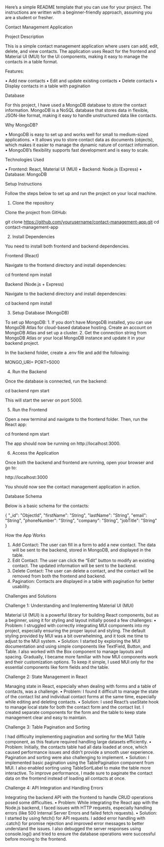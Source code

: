 Here’s a simple README template that you can use for your project. The instructions are written with a beginner-friendly approach, assuming you are a student or fresher.

Contact Management Application

Project Description

This is a simple contact management application where users can add, edit, delete, and view contacts. The application uses React for the frontend and Material UI (MUI) for the UI components, making it easy to manage the contacts in a table format.

Features:

•	Add new contacts
•	Edit and update existing contacts
•	Delete contacts
•	Display contacts in a table with pagination

Database

For this project, I have used a MongoDB database to store the contact information. MongoDB is a NoSQL database that stores data in flexible, JSON-like format, making it easy to handle unstructured data like contacts.

Why MongoDB?

•	MongoDB is easy to set up and works well for small to medium-sized applications.
•	It allows you to store contact data as documents (objects), which makes it easier to manage the dynamic nature of contact information.
•	MongoDB’s flexibility supports fast development and is easy to scale.

Technologies Used

•	Frontend: React, Material UI (MUI)
•	Backend: Node.js (Express)
•	Database: MongoDB

Setup Instructions

Follow the steps below to set up and run the project on your local machine.

1. Clone the repository

Clone the project from GitHub:

git clone https://github.com/yourusername/contact-management-app.git
cd contact-management-app

2. Install Dependencies

You need to install both frontend and backend dependencies.

Frontend (React)

Navigate to the frontend directory and install dependencies:

cd frontend
npm install

Backend (Node.js + Express)

Navigate to the backend directory and install dependencies:

cd backend
npm install

3. Setup Database (MongoDB)

To set up MongoDB:
	1.	If you don’t have MongoDB installed, you can use MongoDB Atlas for cloud-based database hosting. Create an account on MongoDB Atlas and set up a cluster.
	2.	Get the connection string from MongoDB Atlas or your local MongoDB instance and update it in your backend project.

In the backend folder, create a .env file and add the following:

MONGO_URI=<Your MongoDB connection string>
PORT=5000

4. Run the Backend

Once the database is connected, run the backend:

cd backend
npm start

This will start the server on port 5000.

5. Run the Frontend

Open a new terminal and navigate to the frontend folder. Then, run the React app:

cd frontend
npm start

The app should now be running on http://localhost:3000.

6. Access the Application

Once both the backend and frontend are running, open your browser and go to:

http://localhost:3000

You should now see the contact management application in action.

Database Schema

Below is a basic schema for the contacts:

{
  "_id": "ObjectId",
  "firstName": "String",
  "lastName": "String",
  "email": "String",
  "phoneNumber": "String",
  "company": "String",
  "jobTitle": "String"
}

How the App Works

1.	Add Contact: The user can fill in a form to add a new contact. The data will be sent to the backend, stored in MongoDB, and displayed in the table.
2.	Edit Contact: The user can click the “Edit” button to modify an existing contact. The updated information will be sent to the backend.
3.	Delete Contact: The user can delete a contact, and the contact will be removed from both the frontend and backend.
4.	Pagination: Contacts are displayed in a table with pagination for better usability.

Challenges and Solutions

Challenge 1: Understanding and Implementing Material UI (MUI)

Material UI (MUI) is a powerful library for building React components, but as a beginner, using it for styling and layout initially posed a few challenges:
	•	Problem: I struggled with correctly integrating MUI components into my project, especially ensuring the proper layout and styling. 
 The default styling provided by MUI was a bit overwhelming, and it took me time to adjust to the MUI system.
	•	Solution: I started by exploring the MUI documentation and using simple components like TextField, Button, 
 and Table. I also worked with the Box component to manage layouts and spacing. Gradually, 
 I became more familiar with how MUI components work and their customization options. 
 To keep it simple, I used MUI only for the essential components like form fields and the table.

Challenge 2: State Management in React

Managing state in React, especially when dealing with forms and a table of contacts, was a challenge.
	•	Problem: I found it difficult to manage the state of the contact list and individual contact forms at the same time, 
 especially while editing and deleting contacts.
	•	Solution: I used React’s useState hook to manage local state for both the contact form and the contact list. 
 I created separate components for the form and the table to keep state management clear and easy to maintain.

Challenge 3: Table Pagination and Sorting

I had difficulty implementing pagination and sorting for the MUI Table component, as this feature required handling large datasets efficiently.
	•	Problem: Initially, the contacts table had all data loaded at once, which caused performance issues and didn’t provide a smooth user experience.
 Pagination and sorting were also challenging to implement.
	•	Solution: I implemented basic pagination using the TablePagination component from MUI. 
 I also enabled sorting using TableSortLabel to make the table more interactive.
 To improve performance, I made sure to paginate the contact data on the frontend instead of loading all contacts at once.

Challenge 4: API Integration and Handling Errors

Integrating the backend API with the frontend to handle CRUD operations posed some difficulties.
	•	Problem: While integrating the React app with the Node.js backend, 
 I faced issues with HTTP requests, especially handling errors (like 500 Internal Server Errors and failed fetch requests).
	•	Solution: I started by using fetch() for API requests. 
 I added error handling with .catch() for promise rejection and improved error messages to better understand the issues. 
 I also debugged the server responses using console.log() and tried to ensure the database operations were successful before moving to the frontend.
